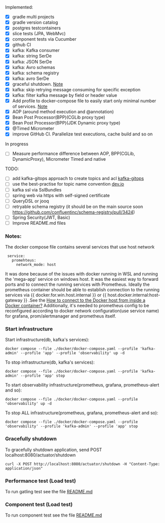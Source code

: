 Implemented:
- [x] gradle multi projects
- [x] gradle version catalog
- [x] postgres testcontainers
- [x] slice tests (JPA, WebMvc)
- [x] component tests via Cucumber
- [x] github CI
- [x] kafka: Kafka consumer
- [x] kafka: string SerDe
- [x] kafka: JSON SerDe
- [x] kafka: Avro schemas
- [x] kafka: schema registry
- [x] kafka: avro SerDe
- [x] graceful shutdown. [Note](#gracefully-shutdown)
- [x] kafka: skip retrying message consuming for specific exception
- [x] kafka: filter kafka message by field or header value
- [x] Add profile to docker-compose file to easily start only minimal number of services. [Note](#start-infrastructure)
- [x] AOP (around method execution and @annotation)
- [x] Bean Post Processor(BPP)(CGLib proxy type)
- [x] Bean Post Processor(BPP)(JDK Dynamic proxy type)
- [x] @Timed Micrometer
- [x] improve GitHub CI. Parallelize test executions, cache build and so on

In progress
- [ ] Measure performance difference between AOP, BPP(CGLib, DynamicProxy), Micrometer Timed and native


TODO:
- [ ] add kafka-gitops approach to create topics and acl [kafka-gitops](https://github.com/devshawn/kafka-gitops)
- [ ] use the best-practise for topic name convention [dev.io](https://dev.to/devshawn/apache-kafka-topic-naming-conventions-3do6)
- [ ] kafka ssl via SslBundles
- [ ] spring web via https with self-signed certificate
- [ ] QueryDSL or jooq
- [ ] retryable schema registry (it should be on the main source
  soon https://github.com/confluentinc/schema-registry/pull/3424)
- [ ] Spring Security(JWT, Basic)
- [ ] Improve README.md files

### Notes:
 The docker compose file contains several services that use host network 
 ```
  service:
    promehteus: 
      network_mode: host
 ```
It was done because of the issues with docker running in WSL and running the 'mega-app' service on windows host.
It was the easiest way to forward ports and to connect the running services with Prometheus.
Ideally the prometheus container should be able to establish connection to the running services via {{ docker.for.win.host.internal }}  or {{ host.docker.internal:host-gateway }}
.See the [How to connect to the Docker host from inside a Docker container?](https://medium.com/@TimvanBaarsen/how-to-connect-to-the-docker-host-from-inside-a-docker-container-112b4c71bc66)
Additionally, it's needed to prometheus config to be reconfigured according to docker network configuration(use service name) for grafana, prom/alertmanager and prometheus itself.

### Start infrastructure

Start infrastructure(db, kafka's services):

```shell
docker compose --file ./docker/docker-compose.yaml --profile 'kafka-admin' --profile 'app' --profile 'observability' up -d
```

To stop infrastructure(db, kafka's services):

```shell
docker compose --file ./docker/docker-compose.yaml --profile 'kafka-admin' --profile 'app' stop
```

To start observability infrastructure(prometheus, grafana, prometheus-alert and so):

```shell
docker compose --file ./docker/docker-compose.yaml --profile 'observability' up -d
```

To stop ALL infrastructure(prometheus, grafana, prometheus-alert and so):

```shell
docker compose --file ./docker/docker-compose.yaml --profile 'observability' --profile 'kafka-admin' --profile 'app' stop
```

### Gracefully shutdown
To gracefully shutdown application, send POST localhost:8080/actuator/shutdown

```shell
curl -X POST http://localhost:8080/actuator/shutdown -H "Content-Type: application/json"
```

### Performance test (Load test)

To run gatling test see the file [README.md](./load-test/README.md)

### Component test (Load test)

To run component test see the file [README.md](./component-test/README.md)